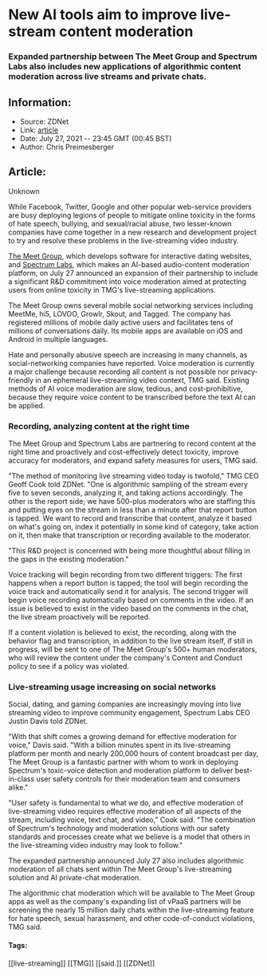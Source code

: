 # New AI tools aim to improve live-stream content moderation
### Expanded partnership between The Meet Group and Spectrum Labs also includes new applications of algorithmic content moderation across live streams and private chats.

## Information:
+ Source: ZDNet
+ Link: [article](https://www.zdnet.com/article/new-ai-tools-aim-to-improve-live-stream-content-moderation/)
+ Date: July 27, 2021 -- 23:45 GMT (00:45 BST)
+ Author: Chris Preimesberger


## Article:
Unknown

While Facebook, Twitter, Google and other popular web-service providers are busy deploying legions of people to mitigate online toxicity in the forms of hate speech, bullying, and sexual/racial abuse, two lesser-known companies have come together in a new research and development project to try and resolve these problems in the live-streaming video industry.

[The Meet Group](https://www.themeetgroup.com), which develops software for interactive dating websites, and [Spectrum Labs](https://www.spectrumlabsai.com/), which makes an AI-based audio-content moderation platform, on July 27 announced an expansion of their partnership to include a significant R&D commitment into voice moderation aimed at protecting users from online toxicity in TMG's live-streaming applications.

The Meet Group owns several mobile social networking services including MeetMe, hi5, LOVOO, Growlr, Skout, and Tagged. The company has registered millions of mobile daily active users and facilitates tens of millions of conversations daily. Its mobile apps are available on iOS and Android in multiple languages.

Hate and personally abusive speech are increasing in many channels, as social-networking companies have reported. Voice moderation is currently a major challenge because recording all content is not possible nor privacy-friendly in an ephemeral live-streaming video context, TMG said. Existing methods of AI voice moderation are slow, tedious, and cost-prohibitive, because they require voice content to be transcribed before the text AI can be applied. 

### Recording, analyzing content at the right time

The Meet Group and Spectrum Labs are partnering to record content at the right time and proactively and cost-effectively detect toxicity, improve accuracy for moderators, and expand safety measures for users, TMG said.

"The method of monitoring live streaming video today is twofold," TMG CEO Geoff Cook told ZDNet. "One is algorithmic sampling of the stream every five to seven seconds, analyzing it, and taking actions accordingly. The other is the report side; we have 500-plus moderators who are staffing this and putting eyes on the stream in less than a minute after that report button is tapped. We want to record and transcribe that content, analyze it based on what's going on, index it potentially in some kind of category, take action on it, then make that transcription or recording available to the moderator.

"This R&D project is concerned with being more thoughtful about filling in the gaps in the existing moderation."






Voice tracking will begin recording from two different triggers: The first happens when a report button is tapped; the tool will begin recording the voice track and automatically send it for analysis. The second trigger will begin voice recording automatically based on comments in the video. If an issue is believed to exist in the video based on the comments in the chat, the live stream proactively will be reported. 

If a content violation is believed to exist, the recording, along with the behavior flag and transcription, in addition to the live stream itself, if still in progress, will be sent to one of The Meet Group's 500+ human moderators, who will review the content under the company's Content and Conduct policy to see if a policy was violated. 

### Live-streaming usage increasing on social networks

Social, dating, and gaming companies are increasingly moving into live streaming video to improve community engagement, Spectrum Labs CEO Justin Davis told ZDNet. 

"With that shift comes a growing demand for effective moderation for voice," Davis said. "With a billion minutes spent in its live-streaming platform per month and nearly 200,000 hours of content broadcast per day, The Meet Group is a fantastic partner with whom to work in deploying Spectrum's toxic-voice detection and moderation platform to deliver best-in-class user safety controls for their moderation team and consumers alike."

"User safety is fundamental to what we do, and effective moderation of live-streaming video requires effective moderation of all aspects of the stream, including voice, text chat, and video," Cook said. "The combination of Spectrum's technology and moderation solutions with our safety standards and processes create what we believe is a model that others in the live-streaming video industry may look to follow."

The expanded partnership announced July 27 also includes algorithmic moderation of all chats sent within The Meet Group's live-streaming solution and AI private-chat moderation.

The algorithmic chat moderation which will be available to The Meet Group apps as well as the company's expanding list of vPaaS partners will be screening the nearly 15 million daily chats within the live-streaming feature for hate speech, sexual harassment, and other code-of-conduct violations, TMG said.





#### Tags:
[[live-streaming]] [[TMG]] [[said.]] [[ZDNet]]
